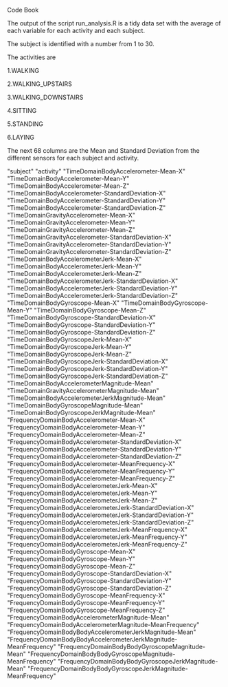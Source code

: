 Code Book

The output of the script run_analysis.R is a tidy data set with the average of each variable for each activity and each subject.

The subject is identified with a number from 1 to 30.

The activities are 

1.WALKING

2.WALKING_UPSTAIRS

3.WALKING_DOWNSTAIRS

4.SITTING

5.STANDING

6.LAYING

The next 68 columns are the Mean and Standard Deviation from the different sensors for each subject and activity.


"subject"
"activity"
"TimeDomainBodyAccelerometer-Mean-X"
"TimeDomainBodyAccelerometer-Mean-Y"
"TimeDomainBodyAccelerometer-Mean-Z"
"TimeDomainBodyAccelerometer-StandardDeviation-X"
"TimeDomainBodyAccelerometer-StandardDeviation-Y"
"TimeDomainBodyAccelerometer-StandardDeviation-Z"
"TimeDomainGravityAccelerometer-Mean-X"
"TimeDomainGravityAccelerometer-Mean-Y"
"TimeDomainGravityAccelerometer-Mean-Z"
"TimeDomainGravityAccelerometer-StandardDeviation-X"
"TimeDomainGravityAccelerometer-StandardDeviation-Y"
"TimeDomainGravityAccelerometer-StandardDeviation-Z"
"TimeDomainBodyAccelerometerJerk-Mean-X"
"TimeDomainBodyAccelerometerJerk-Mean-Y"
"TimeDomainBodyAccelerometerJerk-Mean-Z"
"TimeDomainBodyAccelerometerJerk-StandardDeviation-X"
"TimeDomainBodyAccelerometerJerk-StandardDeviation-Y"
"TimeDomainBodyAccelerometerJerk-StandardDeviation-Z"
"TimeDomainBodyGyroscope-Mean-X"
"TimeDomainBodyGyroscope-Mean-Y"
"TimeDomainBodyGyroscope-Mean-Z"
"TimeDomainBodyGyroscope-StandardDeviation-X"
"TimeDomainBodyGyroscope-StandardDeviation-Y"
"TimeDomainBodyGyroscope-StandardDeviation-Z"
"TimeDomainBodyGyroscopeJerk-Mean-X"
"TimeDomainBodyGyroscopeJerk-Mean-Y"
"TimeDomainBodyGyroscopeJerk-Mean-Z"
"TimeDomainBodyGyroscopeJerk-StandardDeviation-X"
"TimeDomainBodyGyroscopeJerk-StandardDeviation-Y"
"TimeDomainBodyGyroscopeJerk-StandardDeviation-Z"
"TimeDomainBodyAccelerometerMagnitude-Mean"
"TimeDomainGravityAccelerometerMagnitude-Mean"
"TimeDomainBodyAccelerometerJerkMagnitude-Mean"
"TimeDomainBodyGyroscopeMagnitude-Mean"
"TimeDomainBodyGyroscopeJerkMagnitude-Mean"
"FrequencyDomainBodyAccelerometer-Mean-X"
"FrequencyDomainBodyAccelerometer-Mean-Y"
"FrequencyDomainBodyAccelerometer-Mean-Z"
"FrequencyDomainBodyAccelerometer-StandardDeviation-X"
"FrequencyDomainBodyAccelerometer-StandardDeviation-Y"
"FrequencyDomainBodyAccelerometer-StandardDeviation-Z"
"FrequencyDomainBodyAccelerometer-MeanFrequency-X"
"FrequencyDomainBodyAccelerometer-MeanFrequency-Y"
"FrequencyDomainBodyAccelerometer-MeanFrequency-Z"
"FrequencyDomainBodyAccelerometerJerk-Mean-X"
"FrequencyDomainBodyAccelerometerJerk-Mean-Y"
"FrequencyDomainBodyAccelerometerJerk-Mean-Z"
"FrequencyDomainBodyAccelerometerJerk-StandardDeviation-X"
"FrequencyDomainBodyAccelerometerJerk-StandardDeviation-Y"
"FrequencyDomainBodyAccelerometerJerk-StandardDeviation-Z"
"FrequencyDomainBodyAccelerometerJerk-MeanFrequency-X"
"FrequencyDomainBodyAccelerometerJerk-MeanFrequency-Y"
"FrequencyDomainBodyAccelerometerJerk-MeanFrequency-Z"
"FrequencyDomainBodyGyroscope-Mean-X"
"FrequencyDomainBodyGyroscope-Mean-Y"
"FrequencyDomainBodyGyroscope-Mean-Z"
"FrequencyDomainBodyGyroscope-StandardDeviation-X"
"FrequencyDomainBodyGyroscope-StandardDeviation-Y"
"FrequencyDomainBodyGyroscope-StandardDeviation-Z"
"FrequencyDomainBodyGyroscope-MeanFrequency-X"
"FrequencyDomainBodyGyroscope-MeanFrequency-Y"
"FrequencyDomainBodyGyroscope-MeanFrequency-Z"
"FrequencyDomainBodyAccelerometerMagnitude-Mean"
"FrequencyDomainBodyAccelerometerMagnitude-MeanFrequency"
"FrequencyDomainBodyBodyAccelerometerJerkMagnitude-Mean"
"FrequencyDomainBodyBodyAccelerometerJerkMagnitude-MeanFrequency"
"FrequencyDomainBodyBodyGyroscopeMagnitude-Mean"
"FrequencyDomainBodyBodyGyroscopeMagnitude-MeanFrequency"
"FrequencyDomainBodyBodyGyroscopeJerkMagnitude-Mean"
"FrequencyDomainBodyBodyGyroscopeJerkMagnitude-MeanFrequency"

